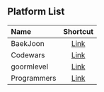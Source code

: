 ## Platform List
|Name|Shortcut|
|:---|:---:|
|BaekJoon|[Link]()|
|Codewars|[Link]()|
|goormlevel|[Link]()|
|Programmers|[Link]()|
